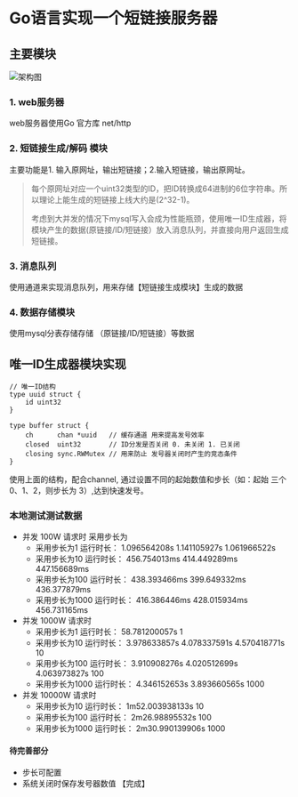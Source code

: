 # Go语言实现一个短链接服务器

## 主要模块
![架构图](http://o99lnabej.bkt.clouddn.com/%E7%9F%AD%E9%93%BE%E6%8E%A5.PNG)
### 1. web服务器
web服务器使用Go 官方库 net/http
### 2. 短链接生成/解码 模块
主要功能是1. 输入原网址，输出短链接；2.输入短链接，输出原网址。
> 每个原网址对应一个uint32类型的ID，把ID转换成64进制的6位字符串。所以理论上能生成的短链接上线大约是(2^32-1)。
>
> 考虑到大并发的情况下mysql写入会成为性能瓶颈，使用唯一ID生成器，将模块产生的数据(原链接/ID/短链接）放入消息队列，并直接向用户返回生成短链接。

### 3. 消息队列
使用通道来实现消息队列，用来存储【短链接生成模块】生成的数据

### 4. 数据存储模块

使用mysql分表存储存储 （原链接/ID/短链接）等数据

## 唯一ID生成器模块实现

```
// 唯一ID结构
type uuid struct {
	id uint32
}

type buffer struct {
	ch      chan *uuid   // 缓存通道 用来提高发号效率
	closed  uint32       // ID分发是否关闭 0. 未关闭 1. 已关闭
	closing sync.RWMutex // 用来防止 发号器关闭时产生的竞态条件
}
```
使用上面的结构，配合channel, 通过设置不同的起始数值和步长（如：起始 三个 0、1、2，则步长为 3）,达到快速发号。

### 本地测试测试数据
- 并发 100W 请求时 采用步长为
    - 采用步长为1  运行时长： 1.096564208s  1.141105927s  1.061966522s
    - 采用步长为10  运行时长： 456.754013ms  414.449289ms  447.156689ms
    - 采用步长为100   运行时长： 438.393466ms   399.649332ms   436.377879ms
    - 采用步长为1000  运行时长： 416.386446ms    428.015934ms   456.731165ms
- 并发 1000W 请求时
    - 采用步长为1   运行时长： 58.781200057s  1
    - 采用步长为10  运行时长： 3.978633857s   4.078337591s   4.570418771s  10
    - 采用步长为100 运行时长： 3.910908276s   4.020512699s   4.063973827s  100
    - 采用步长为1000 运行时长： 4.346152653s   3.893660565s  1000
- 并发 10000W 请求时
    - 采用步长为10  运行时长： 1m52.003938133s 10
    - 采用步长为100  运行时长： 2m26.98895532s 100
    - 采用步长为1000 运行时长： 2m30.990139906s 1000

#### 待完善部分

- 步长可配置
- 系统关闭时保存发号器数值 【完成】

